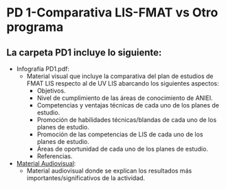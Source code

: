 # PD 1-Comparativa LIS-FMAT vs Otro programa
## La carpeta PD1 incluye lo siguiente:
- Infografía PD1.pdf:
  - Material visual que incluye la comparativa del plan de estudios de FMAT LIS respecto al de UV LIS abarcando los siguientes aspectos:
      - Objetivos.
      - Nivel de cumplimiento de las áreas de conocimiento de ANIEI.
      - Competencias y ventajas técnicas de cada uno de los planes de estudio.
      - Promoción de habilidades técnicas/blandas de cada uno de los planes de estudio.
      - Promoción de las competencias de LIS de cada uno de los planes de estudio.
      - Áreas de oportunidad de cada uno de los planes de estudio.
      - Referencias.
- [Material Audiovisual](https://www.canva.com/design/DAGyoWQWNJY/lwNjHmmayDz2_30m91Bucg/edit):
    - Material audiovisual donde se explican los resultados más importantes/significativos de la actividad.
    
